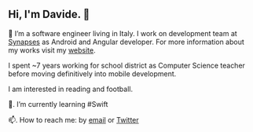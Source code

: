 ## Hi, I'm Davide. 👋


🔭  I’m a software engineer living in Italy. I work on development team at [Synapses](https://www.synapseslab.com/) as Android and Angular developer. For more information about my works visit my [website](https://www.davideagostini.com/).

I spent ~7 years working for school district as Computer Science teacher before moving definitively into mobile development.

I am interested in reading and football.

🌱. I’m currently learning #Swift

📫. How to reach me: by [email](mailto:dsagostini@gmail.com) or [Twitter](https://www.twitter.com/davideagostini)
